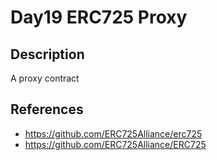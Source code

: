 # Day19 ERC725 Proxy

## Description

A proxy contract

## References
- https://github.com/ERC725Alliance/erc725
- https://github.com/ERC725Alliance/ERC725
